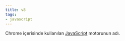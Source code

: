 ```yaml
---
title: v8
tags:
- javascript
---
```


Chrome içerisinde kullanılan [JavaScript](/javascript) motorunun adı.
